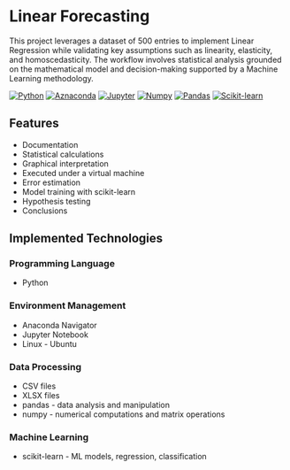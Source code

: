 # Linear Forecasting

This project leverages a dataset of 500 entries to implement Linear Regression while validating key assumptions such as linearity, elasticity, and homoscedasticity. The workflow involves statistical analysis grounded on the mathematical model and decision-making supported by a Machine Learning methodology.

[![Python](https://img.shields.io/badge/Python-V3.10+-%233776AB?style=for-the-badge&logo=python&logoColor=white&labelColor=101010)](https://www.python.org/downloads/release/python-31014/)
[![Aznaconda](https://img.shields.io/badge/Anaconda-V2.6+-%2344A833?style=for-the-badge&logo=anaconda&logoColor=white&labelColor=101010)](https://www.anaconda.com/docs/getting-started/getting-started)
[![Jupyter](https://img.shields.io/badge/jupyter%20notebook-V7.3+-%23F37626?style=for-the-badge&logo=jupyter&logoColor=white&labelColor=101010)](https://jupyter-notebook.readthedocs.io/en/latest/notebook.html)
[![Numpy](https://img.shields.io/badge/Numpy-V2.2+-%23013243?style=for-the-badge&logo=numpy&logoColor=white&labelColor=101010)](https://numpy.org/install/)
[![Pandas](https://img.shields.io/badge/Pandas-V2.2+-%23150458?style=for-the-badge&logo=pandas&logoColor=white&labelColor=101010)](https://pandas.pydata.org/docs/getting_started/install.html)
[![Scikit-learn](https://img.shields.io/badge/Scikit%20learn-V1.6+-%23F7931E?style=for-the-badge&logo=scikit-learn&logoColor=white&labelColor=101010)](https://scikit-learn.org/stable/install.html)

## Features

* Documentation
* Statistical calculations
* Graphical interpretation
* Executed under a virtual machine
* Error estimation
* Model training with scikit-learn
* Hypothesis testing
* Conclusions

## Implemented Technologies

### Programming Language

* Python

### Environment Management

* Anaconda Navigator
* Jupyter Notebook
* Linux - Ubuntu

### Data Processing

* CSV files
* XLSX files
* pandas - data analysis and manipulation
* numpy - numerical computations and matrix operations

### Machine Learning

* scikit-learn - ML models, regression, classification
